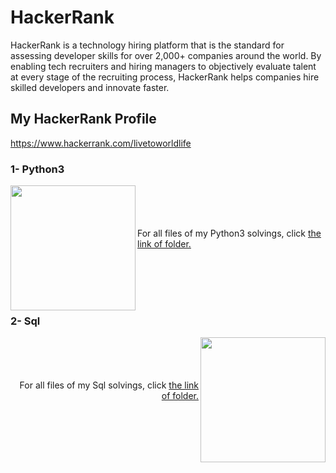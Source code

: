 # HackerRank

HackerRank is a technology hiring platform that is the standard for assessing developer skills for over 2,000+ companies around the world. By enabling tech recruiters and hiring managers to objectively evaluate talent at every stage of the recruiting process, HackerRank helps companies hire skilled developers and innovate faster.

## My HackerRank Profile
https://www.hackerrank.com/livetoworldlife

### 1- Python3

  <img align="left" src="https://github.com/livetoworldlife/my_hackerrank_submissions/blob/master/python3_answers/python3.png" width="200" height="200">
<p align="left">
  <br>
  <br>
  <br>
  <br>
  For all files of my Python3 solvings, click  
  <a align="left" href="https://github.com/livetoworldlife/my_hackerrank_submissions/tree/master/python3_answers">the link of folder.</a>
</p>

<p aling="left">
  <br>
  <br>
  <br>
  <br>
</p>


### 2- Sql

  <img align="right" src="https://github.com/livetoworldlife/my_hackerrank_submissions/blob/master/sql_answers/sql.png" width="200" height="200">
<p align="right">
  <br>
  <br>
  <br>
  <br>
  For all files of my Sql solvings, click  
  <a align="left" href="https://github.com/livetoworldlife/my_hackerrank_submissions/tree/master/sql_answers">the link of folder.</a>
</p>
